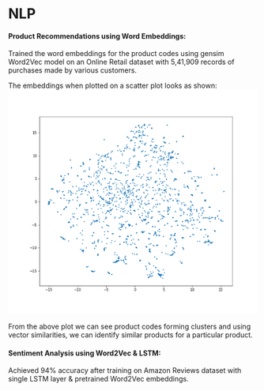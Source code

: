 # NLP

#### Product Recommendations using Word Embeddings:
  Trained the word embeddings for the product codes using gensim Word2Vec model on an Online Retail dataset with 5,41,909 records of purchases made by various customers.
  
  The embeddings when plotted on a scatter plot looks as shown:
  ![](ProductRecommendations/PR.png)
  
  From the above plot we can see product codes forming clusters and using vector similarities, we can identify similar products for a particular product.
  
#### Sentiment Analysis using Word2Vec & LSTM:
Achieved 94% accuracy after training on Amazon Reviews dataset with single LSTM layer & pretrained Word2Vec embeddings.
